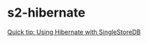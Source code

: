 # s2-hibernate

[Quick tip: Using Hibernate with SingleStoreDB](https://medium.com/@VeryFatBoy/quick-tip-using-hibernate-with-singlestoredb-803a2c8824d2)
